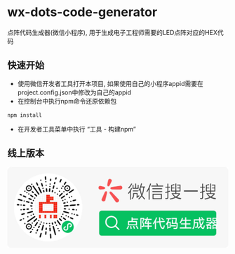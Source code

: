 # wx-dots-code-generator
点阵代码生成器(微信小程序), 用于生成电子工程师需要的LED点阵对应的HEX代码
## 快速开始
- 使用微信开发者工具打开本项目, 如果使用自己的小程序appid需要在project.config.json中修改为自己的appid
- 在控制台中执行npm命令还原依赖包
```
npm install
```
- 在开发者工具菜单中执行 “工具 - 构建npm”
## 线上版本
![image](program-code.jpg)
